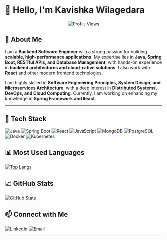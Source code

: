# 👋 Hello, I'm Kavishka Wilagedara

<div align="center">
  <img src="https://komarev.com/ghpvc/?username=kavishka-wilagedara&color=blueviolet&style=flat-square" alt="Profile Views" />
</div>

## 🚀 About Me

I am a **Backend Software Engineer** with a strong passion for building **scalable, high-performance applications**. My expertise lies in **Java, Spring Boot, RESTful APIs, and Database Management**, with hands-on experience in **backend architectures and cloud-native solutions**. I also work with **React** and other modern frontend technologies.

I am highly skilled in **Software Engineering Principles, System Design, and Microservices Architecture**, with a deep interest in **Distributed Systems, DevOps, and Cloud Computing**. Currently, I am working on enhancing my knowledge in **Spring Framework and React**.

---

## 🔧 Tech Stack
![Java](https://img.shields.io/badge/-Java-ED8B00?style=flat&logo=java&logoColor=white)
![Spring Boot](https://img.shields.io/badge/-Spring_Boot-6DB33F?style=flat&logo=spring-boot&logoColor=white)
![React](https://img.shields.io/badge/-React-61DAFB?style=flat&logo=react&logoColor=black)
![JavaScript](https://img.shields.io/badge/-JavaScript-F7DF1E?style=flat&logo=javascript&logoColor=black)
![MongoDB](https://img.shields.io/badge/-MongoDB-47A248?style=flat&logo=mongodb&logoColor=white)
![PostgreSQL](https://img.shields.io/badge/-PostgreSQL-336791?style=flat&logo=postgresql&logoColor=white)
![Docker](https://img.shields.io/badge/-Docker-2496ED?style=flat&logo=docker&logoColor=white)
![Kubernetes](https://img.shields.io/badge/-Kubernetes-326CE5?style=flat&logo=kubernetes&logoColor=white)

## 📊 Most Used Languages
[![Top Langs](https://github-readme-stats.vercel.app/api/top-langs/?username=kavishka-wilagedara&layout=compact&theme=tokyonight)](https://github.com/kavishka-wilagedara)

## 📈 GitHub Stats
![GitHub Stats](https://github-readme-stats.vercel.app/api?username=kavishka-wilagedara&show_icons=true&theme=tokyonight)

## 📫 Connect with Me
[![LinkedIn](https://img.shields.io/badge/-LinkedIn-0077B5?style=flat&logo=linkedin&logoColor=white)](https://www.linkedin.com/in/kavishka-wilagedara-10779b344/)
[![Email](https://img.shields.io/badge/-Email-D14836?style=flat&logo=gmail&logoColor=white)](mailto:kavishkamadumal890@gmail.com)

---
